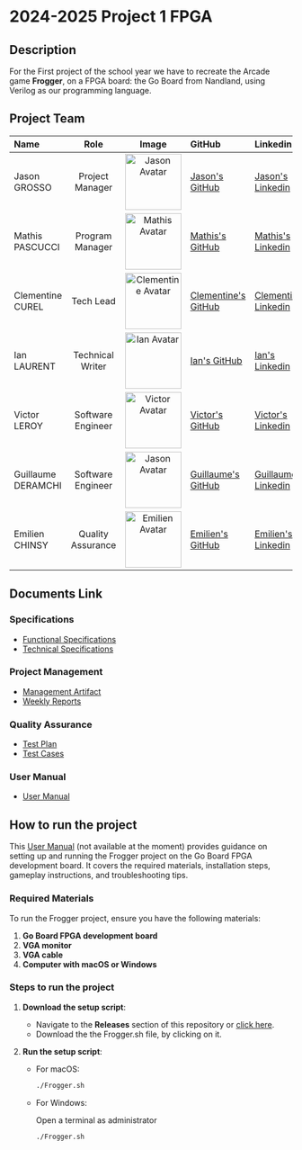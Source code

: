 # 2024-2025 Project 1 FPGA

## Description

For the First project of the school year we have to recreate the Arcade game **Frogger**, on a FPGA board: the Go Board from Nandland, using Verilog as our programming language.

## Project Team

| Name | Role | Image | GitHub | Linkedin|
| :----- | :----------: | :----------: | :---------- | :------ |
| Jason GROSSO | Project Manager | <img src="https://avatars.githubusercontent.com/u/114397870?v=4" width = "100px" alt="Jason Avatar" > | [Jason's GitHub](https://github.com/JasonGROSSO) | [Jason's Linkedin](https://www.linkedin.com/in/jason-grosso-847b39251/) |
| Mathis PASCUCCI | Program Manager | <img src="https://avatars.githubusercontent.com/u/182209815?v=4" width = "100px" alt="Mathis Avatar"> | [Mathis's GitHub](https://github.com/Mathis441) | [Mathis's Linkedin](https://www.linkedin.com/in/mathis-pascucci-8b759732a/) |
| Clementine CUREL | Tech Lead | <img src="https://avatars.githubusercontent.com/u/78617457?v=4" width = "100px" alt="Clementine Avatar"> | [Clementine's GitHub](https://github.com/Clementine951) | [Clementine's Linkedin](https://www.linkedin.com/in/clementinecurel/) |
| Ian LAURENT | Technical Writer | <img src="https://avatars.githubusercontent.com/u/146005340?v=4" width = "100px" alt="Ian Avatar"> | [Ian's GitHub](https://github.com/Ianlaur) | [Ian's Linkedin](https://www.linkedin.com/in/ian-h-laurent/) |
| Victor LEROY | Software Engineer |<img src="https://avatars.githubusercontent.com/u/97166029?v=4" width = "100px" alt="Victor Avatar"> | [Victor's GitHub](https://github.com/Victor-Leroy) | [Victor's Linkedin](https://www.linkedin.com/in/victor-leroy-64baa3229/) |
| Guillaume DERAMCHI | Software Engineer |<img src="https://avatars.githubusercontent.com/u/145995909?v=4" width = "100px" alt="Jason Avatar"> | [Guillaume's GitHub](https://github.com/Guillaume18100) | [Guillaume's Linkedin](https://www.linkedin.com/in/guillaume-deramchi-a45116293/) |
| Emilien CHINSY | Quality Assurance | <img src="https://avatars.githubusercontent.com/u/182214919?v=4" width = "100px" alt="Emilien Avatar"> | [Emilien's GitHub](https://github.com/EmilienChinsy) | [Emilien's Linkedin](https://www.linkedin.com/in/emilien-chinsy-5a794632b/) |

## Documents Link

### Specifications

- [Functional Specifications](https://github.com/algosup/2024-2025-project-1-fpga-team-4/blob/Documents/Documents/FunctionalSpecifications.md)
- [Technical Specifications](https://github.com/algosup/2024-2025-project-1-fpga-team-4/blob/Documents/Documents/TechnicalSpecifications.md)

### Project Management

- [Management Artifact](https://github.com/algosup/2024-2025-project-1-fpga-team-4/blob/Management/Documents/Management/ManagementArtifact.md)
- [Weekly Reports](https://github.com/algosup/2024-2025-project-1-fpga-team-4/tree/Management/Documents/Management/WeeklyReports)

### Quality Assurance

- [Test Plan](https://github.com/algosup/2024-2025-project-1-fpga-team-4/blob/Documents/Documents/TestPlan.md)
- [Test Cases](https://github.com/algosup/2024-2025-project-1-fpga-team-4/blob/QA/Documents/TestCases.md)

### User Manual

- [User Manual](https://github.com/algosup/2024-2025-project-1-fpga-team-4/tree/Documents/Documents/UserManual/UserManualAssets)


## How to run the project

This [User Manual](#) (not available at the moment) provides guidance on setting up and running the Frogger project on the Go Board FPGA development board. It covers the required materials, installation steps, gameplay instructions, and troubleshooting tips.

### Required Materials
To run the Frogger project, ensure you have the following materials:

1. **Go Board FPGA development board**
2. **VGA monitor**
3. **VGA cable**
4. **Computer with macOS or Windows**

### Steps to run the project

1. **Download the setup script**:
   - Navigate to the **Releases** section of this repository or [click here]([**Releases**](https://github.com/algosup/2024-2025-project-1-fpga-team-4/releases/tag/v.1.0.0)).
   - Download the the Frogger.sh file, by clicking on it.

2. **Run the setup script**:
   - For macOS:
     ```bash
     ./Frogger.sh
     ```
   - For Windows:
  
      Open a terminal as administrator

      ```bash
     ./Frogger.sh
     ```

